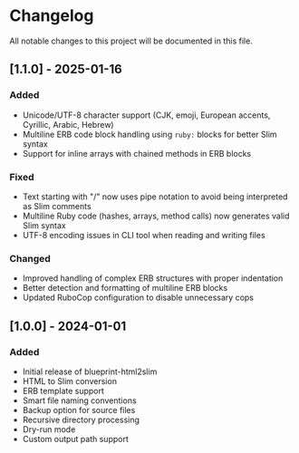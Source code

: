 # Changelog

All notable changes to this project will be documented in this file.

## [1.1.0] - 2025-01-16

### Added
- Unicode/UTF-8 character support (CJK, emoji, European accents, Cyrillic, Arabic, Hebrew)
- Multiline ERB code block handling using `ruby:` blocks for better Slim syntax
- Support for inline arrays with chained methods in ERB blocks

### Fixed
- Text starting with "/" now uses pipe notation to avoid being interpreted as Slim comments
- Multiline Ruby code (hashes, arrays, method calls) now generates valid Slim syntax
- UTF-8 encoding issues in CLI tool when reading and writing files

### Changed
- Improved handling of complex ERB structures with proper indentation
- Better detection and formatting of multiline ERB blocks
- Updated RuboCop configuration to disable unnecessary cops

## [1.0.0] - 2024-01-01

### Added
- Initial release of blueprint-html2slim
- HTML to Slim conversion
- ERB template support
- Smart file naming conventions
- Backup option for source files
- Recursive directory processing
- Dry-run mode
- Custom output path support